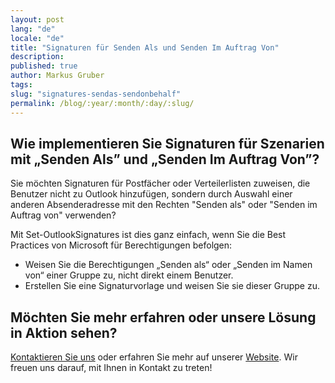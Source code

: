 ```yaml
---
layout: post
lang: "de"
locale: "de"
title: "Signaturen für Senden Als und Senden Im Auftrag Von"
description:
published: true
author: Markus Gruber
tags: 
slug: "signatures-sendas-sendonbehalf"
permalink: /blog/:year/:month/:day/:slug/
---
```

## Wie implementieren Sie Signaturen für Szenarien mit „Senden Als” und „Senden Im Auftrag Von”?

Sie möchten Signaturen für Postfächer oder Verteilerlisten zuweisen, die Benutzer nicht zu Outlook hinzufügen, sondern durch Auswahl einer anderen Absenderadresse mit den Rechten "Senden als" oder "Senden im Auftrag von" verwenden?

Mit Set-OutlookSignatures ist dies ganz einfach, wenn Sie die Best Practices von Microsoft für Berechtigungen befolgen:
- Weisen Sie die Berechtigungen „Senden als“ oder „Senden im Namen von“ einer Gruppe zu, nicht direkt einem Benutzer.
- Erstellen Sie eine Signaturvorlage und weisen Sie sie dieser Gruppe zu.

## Möchten Sie mehr erfahren oder unsere Lösung in Aktion sehen?
[Kontaktieren Sie uns](/contact/) oder erfahren Sie mehr auf unserer [Website](/). Wir freuen uns darauf, mit Ihnen in Kontakt zu treten!